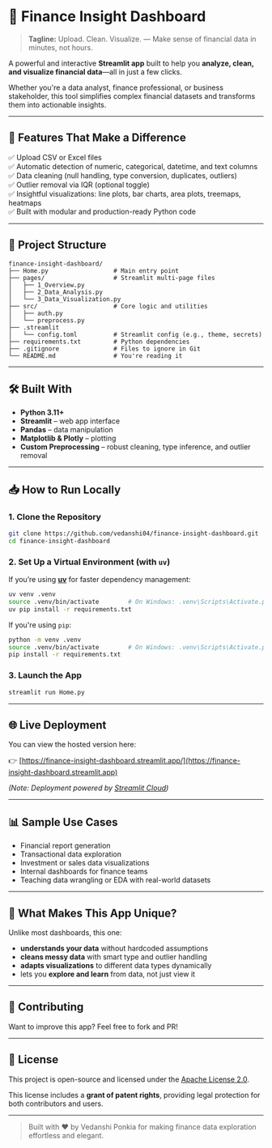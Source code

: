 
# 💼 Finance Insight Dashboard

> **Tagline:** Upload. Clean. Visualize. — Make sense of financial data in minutes, not hours.

A powerful and interactive **Streamlit app** built to help you **analyze, clean, and visualize financial data**—all in just a few clicks.

Whether you're a data analyst, finance professional, or business stakeholder, this tool simplifies complex financial datasets and transforms them into actionable insights.

---

## 🚀 Features That Make a Difference

✅ Upload CSV or Excel files  
✅ Automatic detection of numeric, categorical, datetime, and text columns  
✅ Data cleaning (null handling, type conversion, duplicates, outliers)  
✅ Outlier removal via IQR (optional toggle)  
✅ Insightful visualizations: line plots, bar charts, area plots, treemaps, heatmaps  
✅ Built with modular and production-ready Python code  

---

## 📂 Project Structure

```
finance-insight-dashboard/
├── Home.py                  # Main entry point
├── pages/                   # Streamlit multi-page files
│   ├── 1_Overview.py
│   ├── 2_Data_Analysis.py
│   └── 3_Data_Visualization.py
├── src/                     # Core logic and utilities
│   ├── auth.py
│   └── preprocess.py
├── .streamlit
│   └── config.toml          # Streamlit config (e.g., theme, secrets)
├── requirements.txt         # Python dependencies
├── .gitignore               # Files to ignore in Git
└── README.md                # You're reading it
```

---

## 🛠️ Built With

- **Python 3.11+**
- **Streamlit** – web app interface
- **Pandas** – data manipulation
- **Matplotlib & Plotly** – plotting
- **Custom Preprocessing** – robust cleaning, type inference, and outlier removal

---

## 📥 How to Run Locally

### 1. Clone the Repository

```bash
git clone https://github.com/vedanshi04/finance-insight-dashboard.git
cd finance-insight-dashboard
```

### 2. Set Up a Virtual Environment (with `uv`)

If you’re using [**uv**](https://github.com/astral-sh/uv) for faster dependency management:

```bash
uv venv .venv
source .venv/bin/activate        # On Windows: .venv\Scripts\Activate.ps1
uv pip install -r requirements.txt
```

If you're using `pip`:

```bash
python -m venv .venv
source .venv/bin/activate        # On Windows: .venv\Scripts\Activate.ps1
pip install -r requirements.txt
```

### 3. Launch the App

```bash
streamlit run Home.py
```

---

## 🌐 Live Deployment

You can view the hosted version here:

👉 [https://finance-insight-dashboard.streamlit.app/](https://finance-insight-dashboard.streamlit.app)

*(Note: Deployment powered by [Streamlit Cloud](https://streamlit.io/cloud))*

---

## 📊 Sample Use Cases

- Financial report generation
- Transactional data exploration
- Investment or sales data visualizations
- Internal dashboards for finance teams
- Teaching data wrangling or EDA with real-world datasets

---

## 🧠 What Makes This App Unique?

Unlike most dashboards, this one:
- **understands your data** without hardcoded assumptions
- **cleans messy data** with smart type and outlier handling
- **adapts visualizations** to different data types dynamically
- lets you **explore and learn** from data, not just view it

---

## 🤝 Contributing

Want to improve this app? Feel free to fork and PR!

---

## 📄 License

This project is open-source and licensed under the [Apache License 2.0](https://www.apache.org/licenses/LICENSE-2.0).

This license includes a **grant of patent rights**, providing legal protection for both contributors and users.

---

> Built with ❤️ by Vedanshi Ponkia for making finance data exploration effortless and elegant.
